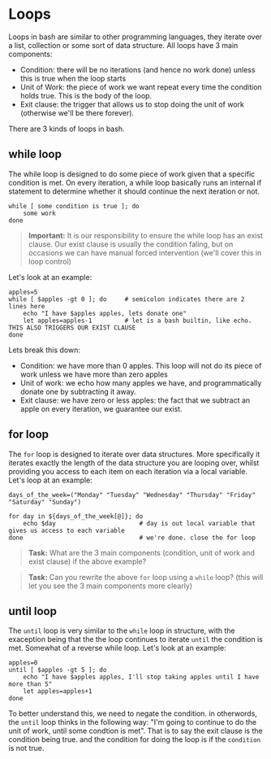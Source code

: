 Loops
=====

Loops in bash are similar to other programming languages, they iterate over a list, collection or some sort of data structure. All loops have 3 main components:

  - Condition: there will be no iterations (and hence no work done) unless this is true when the loop starts
  - Unit of Work: the piece of work we want repeat every time the condition holds true. This is the body of the loop.
  - Exit clause: the trigger that allows us to stop doing the unit of work (otherwise we'll be there forever).

There are 3 kinds of loops in bash.

while loop
----------
The while loop is designed to do some piece of work given that a specific condition is met. On every iteration, a while loop basically runs an internal if statement to determine whether it should continue the next iteration or not.
	
	while [ some condition is true ]; do
		some work
	done
	
> **Important:** It is our responsibility to ensure the while loop has an exist clause. Our exist clause is usually the condition faling, but on occasions we can have manual forced intervention (we'll cover this in loop control)

Let's look at an example:

	apples=5
	while [ $apples -gt 0 ]; do 	# semicolon indicates there are 2 lines here
		echo "I have $apples apples, lets donate one"
		let apples=apples-1			# let is a bash builtin, like echo. THIS ALSO TRIGGERS OUR EXIST CLAUSE
	done

Lets break this down:
  - Condition: we have more than 0 apples. This loop will not do its piece of work unless we have more than zero apples
  - Unit of work: we echo how many apples we have, and programmatically donate one by subtracting it away.
  - Exit clause: we have zero or less apples: the fact that we subtract an apple on every iteration, we guarantee our exist.
  

for loop
--------
The `for` loop is designed to iterate over data structures. More specifically it iterates exactly the length of the data structure you are looping over, whilst providing you access to each item on each iteration via a local variable. Let's loop at an example:

	days_of_the_week=("Monday" "Tuesday" "Wednesday" "Thursday" "Friday" "Saturday" "Sunday")
	
	for day in ${days_of_the_week[@]}; do		
		echo $day						# day is out local variable that gives us access to each variable 
	done								# we're done. close the for loop
	
> **Task:** What are the 3 main components (condition, unit of work and exist clause) if the above example?

> **Task:** Can you rewrite the above `for` loop using a `while` loop? (this will let you see the 3 main components more clearly)


until loop
----------
The `until` loop is very similar to the `while` loop in structure, with the exaception being that the the loop continues to iterate `until` the condition is met. Somewhat of a reverse while loop. Let's look at an example:

	apples=0
	until [ $apples -gt 5 ]; do 	
		echo "I have $apples apples, I'll stop taking apples until I have more than 5"
		let apples=apples+1		
	done
	
To better understand this, we need to negate the condition. in otherwords, the `until` loop thinks in the following way: "I'm going to continue to do the unit of work, until some condtion is met". That is to say the exit clause is the condition being true. and the condition for doing the loop is if the `condition` is not true.
